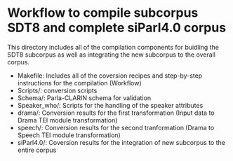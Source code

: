 # Workflow to compile subcorpus SDT8 and complete siParl4.0 corpus

This directory includes all of the compilation components for buidling the SDT8 subcorpus as well as integrating the new subcorpus to the overall corpus.

- Makefile: Includes all of the coversion recipes and step-by-step instructions for the compilation (Workflow)
- Scripts/: conversion scripts 
- Schema/: Parla-CLARIN schema for validation
- Speaker_who/: Scripts for the handling of the speaker attributes
- drama/: Conversion results for the first transformation (Input data to Drama TEI module transformation)
- speech/: Conversion results for the second tranformation (Drama to Speech TEI module transformation)
- siParl4.0/: Coversion results for the integration of new subcorpus to the entire corpus